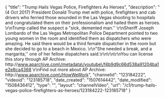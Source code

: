 {
    "title": "Trump Hails Vegas Police, Firefighters As Heroes",
    "description": "(4 Oct 2017) President Donald Trump met with police, firefighters and cab drivers who ferried those wounded in the Las Vegas shooting to hospitals and congratulated them on their professionalism and hailed them as heroes. \r\nTrump called the suspect a \"sick, demented man.'' \r\nSheriff Joseph Lombardo of the Las Vegas Metropolitan Police Department pointed to two young women in the room and identified them as dispatchers who were amazing. He said there would be a third female dispatcher in the room but she decided to go to a beach in Mexico. \r\n\"She needed a break, and a margarita,'' one of her fellow dispatchers said.\r\n\r\n\r\nYou can license this story through AP Archive: http:\/\/www.aparchive.com\/metadata\/youtube\/f4b9d9c66d538a91204ba1e2e8ca4368 \r\nFind out more about AP Archive: http:\/\/www.aparchive.com\/HowWeWork",
    "channelid": "123184222",
    "videoid": "123185718",
    "date_created": "1507614442",
    "date_modified": "1508436412",
    "type": "",
    "layout": "channelVideo",
    "url": "\/c1\/trump-hails-vegas-police-firefighters-as-heroes\/123184222-123185718"
}
